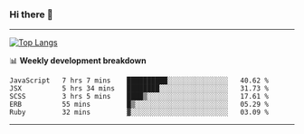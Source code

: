 ### Hi there 👋

-------
[![Top Langs](https://github-readme-stats.vercel.app/api/top-langs/?username=ashish-r)](https://github.com/anuraghazra/github-readme-stats)

📊 **Weekly development breakdown**
<!--START_SECTION:waka-->
```text
JavaScript   7 hrs 7 mins    ██████████░░░░░░░░░░░░░░░   40.62 % 
JSX          5 hrs 34 mins   ████████░░░░░░░░░░░░░░░░░   31.73 % 
SCSS         3 hrs 5 mins    ████▒░░░░░░░░░░░░░░░░░░░░   17.61 % 
ERB          55 mins         █▒░░░░░░░░░░░░░░░░░░░░░░░   05.29 % 
Ruby         32 mins         ▓░░░░░░░░░░░░░░░░░░░░░░░░   03.09 % 
```
<!--END_SECTION:waka-->
-------

<!--
**ashish-r/ashish-r** is a ✨ _special_ ✨ repository because its `README.md` (this file) appears on your GitHub profile.

Here are some ideas to get you started:

- 🔭 I’m currently working on ...
- 🌱 I’m currently learning ...
- 👯 I’m looking to collaborate on ...
- 🤔 I’m looking for help with ...
- 💬 Ask me about ...
- 📫 How to reach me: ...
- 😄 Pronouns: ...
- ⚡ Fun fact: ...
-->
